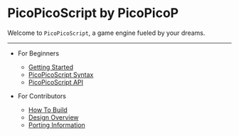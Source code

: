 PicoPicoScript by PicoPicoP
============================

Welcome to `PicoPicoScript`, a game engine fueled by your dreams.

---

* For Beginners
    * [Getting Started](gettingstarted.md)
    * [PicoPicoScript Syntax](syntax.md)
    * [PicoPicoScript API](api.md)

* For Contributors
    * [How To Build](build.md)
    * [Design Overview](design.md)
    * [Porting Information](porting.md)
